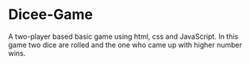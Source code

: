 # Dicee-Game
A two-player based basic game using html, css and JavaScript.  In this game two dice are rolled and the one who came up with higher number wins.
